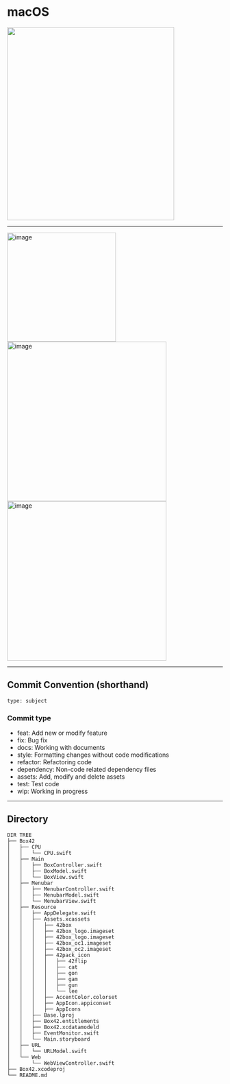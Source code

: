 # macOS

<img src="https://user-images.githubusercontent.com/85754295/226090362-d7be0df0-39dd-48e3-9d31-1f9fb9c033b0.png" width="390" height="450"/>

---

<img width="254" alt="image" src="https://user-images.githubusercontent.com/85754295/226240577-598ad79b-482f-432e-b18a-39e7a5aca3a8.png">

<img width="372" alt="image" src="https://user-images.githubusercontent.com/85754295/226241053-ecdf4565-5302-4cef-94db-3124ae5d512a.png">

<img width="372" alt="image" src="https://user-images.githubusercontent.com/85754295/226240890-687ef4b0-c8b3-4916-84fc-d969487c1e94.png">

---

## Commit Convention (shorthand)

    type: subject

### Commit type

- feat: Add new or modify feature
- fix: Bug fix
- docs: Working with documents
- style: Formatting changes without code modifications
- refactor: Refactoring code
- dependency: Non-code related dependency files
- assets: Add, modify and delete assets
- test: Test code
- wip: Working in progress

---

## Directory

```
DIR TREE
├── Box42
│   ├── CPU
│   │   └── CPU.swift
│   ├── Main
│   │   ├── BoxController.swift
│   │   ├── BoxModel.swift
│   │   └── BoxView.swift
│   ├── Menubar
│   │   ├── MenubarController.swift
│   │   ├── MenubarModel.swift
│   │   └── MenubarView.swift
│   ├── Resource
│   │   ├── AppDelegate.swift
│   │   ├── Assets.xcassets
│   │   │   ├── 42box
│   │   │   ├── 42box_logo.imageset
│   │   │   ├── 42box_logo.imageset
│   │   │   ├── 42box_oc1.imageset
│   │   │   ├── 42box_oc2.imageset
│   │   │   ├── 42pack_icon
│   │   │   │   ├── 42flip
│   │   │   │   ├── cat
│   │   │   │   ├── gon
│   │   │   │   ├── gam
│   │   │   │   ├── gun
│   │   │   │   └── lee
│   │   │   ├── AccentColor.colorset
│   │   │   ├── AppIcon.appiconset
│   │   │   ├── AppIcons
│   │   ├── Base.lproj
│   │   ├── Box42.entitlements
│   │   ├── Box42.xcdatamodeld
│   │   ├── EventMonitor.swift
│   │   └── Main.storyboard
│   ├── URL
│   │   └── URLModel.swift
│   └── Web
│       └── WebViewController.swift
├── Box42.xcodeproj
└── README.md
```
